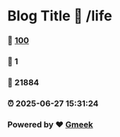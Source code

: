 # Blog Title :link: /life 
### :page_facing_up: [100](/life/tag.html) 
### :speech_balloon: 1 
### :hibiscus: 21884 
### :alarm_clock: 2025-06-27 15:31:24 
### Powered by :heart: [Gmeek](https://github.com/Meekdai/Gmeek)
